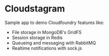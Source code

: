 # Cloudstagram #

Sample app to demo Cloudfoundry features like:

- File storage in MongoDB's GridFS
- Session storage in Redis
- Queueing and messaging with RabbitMQ
- Realtime notifications with sock.js
